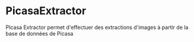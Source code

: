 PicasaExtractor
===============

PIcasa Extractor permet d'effectuer des extractions d'images à partir de la base de données de Picasa
